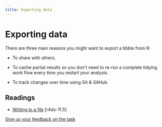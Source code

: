 ```yaml
---
title: Exporting data
---
```


<!-- Generated automatically from export.yml. Do not edit by hand -->

# Exporting data

There are three main reasons you might want to export a tibble from R:
* To share with others.
* To cache partial results so you don't need to re-run a complete tidying
  work flow every time you restart your analysis.

* To track changes over time using Git & GitHub.

## Readings

  * [Writing to a file](http://r4ds.had.co.nz/data-import.html#writing-to-a-file) [r4ds-11.5]



[Give us your feedback on the task](https://goo.gl/forms/Lpq7Cj9dAUIgchJI2)
